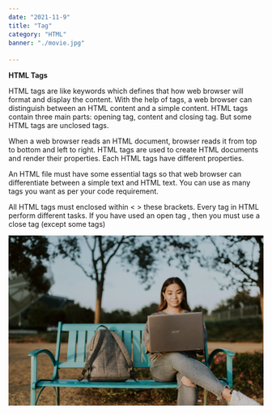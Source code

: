 ```yaml
---
date: "2021-11-9"
title: "Tag"
category: "HTML"
banner: "./movie.jpg"

---
```


**HTML Tags**


HTML tags are like keywords which defines that how web browser will format and display the content. With the help of tags, a web browser can distinguish between an HTML content and a simple content. HTML tags contain three main parts: opening tag, content and closing tag. But some HTML tags are unclosed tags.

When a web browser reads an HTML document, browser reads it from top to bottom and left to right. HTML tags are used to create HTML documents and render their properties. Each HTML tags have different properties.

An HTML file must have some essential tags so that web browser can differentiate between a simple text and HTML text. You can use as many tags you want as per your code requirement.

All HTML tags must enclosed within < > these brackets.
Every tag in HTML perform different tasks.
If you have used an open tag <tag>, then you must use a close tag </tag> (except some tags)

![Lady with laptop](./lady.jpg)


